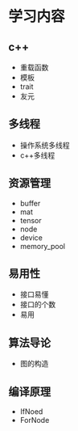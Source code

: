 # 学习内容

## c++
+ 重载函数
+ 模板
+ trait
+ 友元

## 多线程
+ 操作系统多线程
+ c++多线程

## 资源管理
+ buffer
+ mat
+ tensor
+ node
+ device
+ memory_pool

## 易用性
+ 接口易懂
+ 接口的个数
+ 易用

## 算法导论
+ 图的构造

## 编译原理
+ IfNoed
+ ForNode
